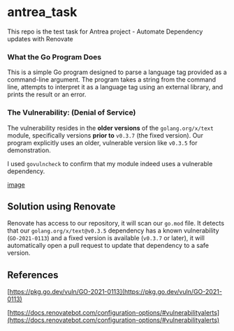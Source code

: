 # antrea_task
This repo is the test task for Antrea project - Automate Dependency updates with Renovate

### What the Go Program Does

This is a simple Go program designed to parse a language tag provided as a command-line argument. The program takes a string from the command line, attempts to interpret it as a language tag using an external library, and prints the result or an error.



### The Vulnerability: (Denial of Service)

The vulnerability resides in the **older versions** of the `golang.org/x/text` module, specifically versions **prior to** `v0.3.7` (the fixed version). Our program explicitly uses an older, vulnerable version like `v0.3.5` for demonstration.

I used `govulncheck` to confirm that my module indeed uses a vulnerable dependency.

[image](https://app.capacities.io/bbe43b7b-2088-403b-ac5c-cba41f82b02b/3db0a895-ebcf-47d1-a8ce-923759e5c568)


## Solution using Renovate

Renovate has access to our repository, it will scan our `go.mod` file. It detects that our `golang.org/x/text@v0.3.5` dependency has a known vulnerability (`GO-2021-0113`) and a fixed version is available (`v0.3.7` or later), it will automatically open a pull request to update that dependency to a safe version.



## References

[https://pkg.go.dev/vuln/GO-2021-0113](https://pkg.go.dev/vuln/GO-2021-0113)

[https://docs.renovatebot.com/configuration-options/#vulnerabilityalerts](https://docs.renovatebot.com/configuration-options/#vulnerabilityalerts)

